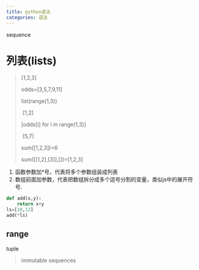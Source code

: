 ```yaml
---
title: python语法
categories: 语法
---
```


sequence

# 列表(lists)

> [1,2,3]
>
> odds=[3,5,7,9,11]
>
> list(range(1,3))
>
> ​     	[1,2]
>
> [odds[i] for i in range(1,3)]
>
> ​	[5,7]
>
> sum([1,2,3])=6
>
> sum([[1,2],[3]],[])=[1,2,3]





1. 函数参数加*号，代表将多个参数组装成列表
2. 数组前面加参数，代表把数组拆分成多个逗号分割的变量，类似js中的展开符号.

```python
def add(x,y):
    return x+y
ls=[10,12]
add(*ls)
```

## range



tuple

> immutable sequences
